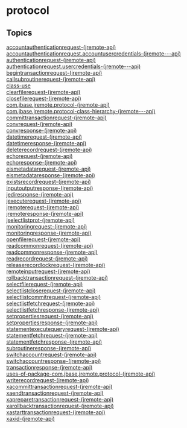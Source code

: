 # protocol

## Topics

[accountauthenticationrequest-(jremote-api)](./accountauthenticationrequest-(jremote-api))  
[accountauthenticationrequest.accountusercredentials-(jremote---api)](./accountauthenticationrequest.accountusercredentials-(jremote---api))  
[authenticationrequest-(jremote-api)](./authenticationrequest-(jremote-api))  
[authenticationrequest.usercredentials-(jremote---api)](./authenticationrequest.usercredentials-(jremote---api))  
[begintransactionrequest-(jremote-api)](./begintransactionrequest-(jremote-api))  
[callsubroutinerequest-(jremote-api)](./callsubroutinerequest-(jremote-api))  
[class-use](./class-use)  
[clearfilerequest-(jremote-api)](./clearfilerequest-(jremote-api))  
[closefilerequest-(jremote-api)](./closefilerequest-(jremote-api))  
[com.jbase.jremote.protocol-(jremote-api)](./com.jbase.jremote.protocol-(jremote-api))  
[com.jbase.jremote.protocol-class-hierarchy-(jremote---api)](./com.jbase.jremote.protocol-class-hierarchy-(jremote---api))  
[committransactionrequest-(jremote-api)](./committransactionrequest-(jremote-api))  
[convrequest-(jremote-api)](./convrequest-(jremote-api))  
[convresponse-(jremote-api)](./convresponse-(jremote-api))  
[datetimerequest-(jremote-api)](./datetimerequest-(jremote-api))  
[datetimeresponse-(jremote-api)](./datetimeresponse-(jremote-api))  
[deleterecordrequest-(jremote-api)](./deleterecordrequest-(jremote-api))  
[echorequest-(jremote-api)](./echorequest-(jremote-api))  
[echoresponse-(jremote-api)](./echoresponse-(jremote-api))  
[eismetadatarequest-(jremote-api)](./eismetadatarequest-(jremote-api))  
[eismetadataresponse-(jremote-api)](./eismetadataresponse-(jremote-api))  
[existsrecordrequest-(jremote-api)](./existsrecordrequest-(jremote-api))  
[inputoutputresponse-(jremote-api)](./inputoutputresponse-(jremote-api))  
[jediresponse-(jremote-api)](./jediresponse-(jremote-api))  
[jexecuterequest-(jremote-api)](./jexecuterequest-(jremote-api))  
[jremoterequest-(jremote-api)](./jremoterequest-(jremote-api))  
[jremoteresponse-(jremote-api)](./jremoteresponse-(jremote-api))  
[jselectlistprot-(jremote-api)](./jselectlistprot-(jremote-api))  
[monitoringrequest-(jremote-api)](./monitoringrequest-(jremote-api))  
[monitoringresponse-(jremote-api)](./monitoringresponse-(jremote-api))  
[openfilerequest-(jremote-api)](./openfilerequest-(jremote-api))  
[readcommonrequest-(jremote-api)](./readcommonrequest-(jremote-api))  
[readcommonresponse-(jremote-api)](./readcommonresponse-(jremote-api))  
[readrecordrequest-(jremote-api)](./readrecordrequest-(jremote-api))  
[releaserecordlockrequest-(jremote-api)](./releaserecordlockrequest-(jremote-api))  
[remoteinputrequest-(jremote-api)](./remoteinputrequest-(jremote-api))  
[rollbacktransactionrequest-(jremote-api)](./rollbacktransactionrequest-(jremote-api))  
[selectfilerequest-(jremote-api)](./selectfilerequest-(jremote-api))  
[selectlistcloserequest-(jremote-api)](./selectlistcloserequest-(jremote-api))  
[selectlistcommitrequest-(jremote-api)](./selectlistcommitrequest-(jremote-api))  
[selectlistfetchrequest-(jremote-api)](./selectlistfetchrequest-(jremote-api))  
[selectlistfetchresponse-(jremote-api)](./selectlistfetchresponse-(jremote-api))  
[setpropertiesrequest-(jremote-api)](./setpropertiesrequest-(jremote-api))  
[setpropertiesresponse-(jremote-api)](./setpropertiesresponse-(jremote-api))  
[statementexecutequeryrequest-(jremote-api)](./statementexecutequeryrequest-(jremote-api))  
[statementfetchrequest-(jremote-api)](./statementfetchrequest-(jremote-api))  
[statementfetchresponse-(jremote-api)](./statementfetchresponse-(jremote-api))  
[subroutineresponse-(jremote-api)](./subroutineresponse-(jremote-api))  
[switchaccountrequest-(jremote-api)](./switchaccountrequest-(jremote-api))  
[switchaccountresponse-(jremote-api)](./switchaccountresponse-(jremote-api))  
[transactionresponse-(jremote-api)](./transactionresponse-(jremote-api))  
[uses-of-package-com.jbase.jremote.protocol-(jremote-api)](./uses-of-package-com.jbase.jremote.protocol-(jremote-api))  
[writerecordrequest-(jremote-api)](./writerecordrequest-(jremote-api))  
[xacommittransactionrequest-(jremote-api)](./xacommittransactionrequest-(jremote-api))  
[xaendtransactionrequest-(jremote-api)](./xaendtransactionrequest-(jremote-api))  
[xapreparetransactionrequest-(jremote-api)](./xapreparetransactionrequest-(jremote-api))  
[xarollbacktransactionrequest-(jremote-api)](./xarollbacktransactionrequest-(jremote-api))  
[xastarttransactionrequest-(jremote-api)](./xastarttransactionrequest-(jremote-api))  
[xaxid-(jremote-api)](./xaxid-(jremote-api))  


